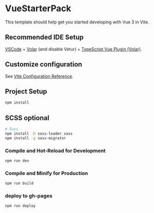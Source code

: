 # VueStarterPack

This template should help get you started developing with Vue 3 in Vite.

## Recommended IDE Setup

[VSCode](https://code.visualstudio.com/) + [Volar](https://marketplace.visualstudio.com/items?itemName=Vue.volar) (and disable Vetur) + [TypeScript Vue Plugin (Volar)](https://marketplace.visualstudio.com/items?itemName=Vue.vscode-typescript-vue-plugin).

## Customize configuration

See [Vite Configuration Reference](https://vitejs.dev/config/).

## Project Setup

```sh
npm install
```

## SCSS optional

```sh
# Sass
npm install -D sass-loader sass
npm install -g sass-migrator
```

### Compile and Hot-Reload for Development

```sh
npm run dev
```

### Compile and Minify for Production

```sh
npm run build
```


### deploy to gh-pages

```sh
npm run deploy
```